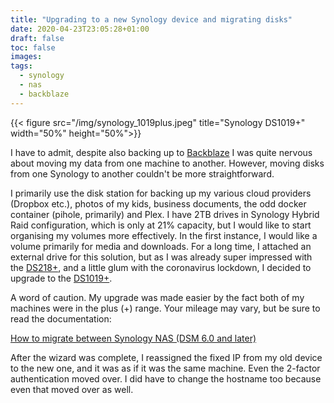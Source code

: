 ```yaml
---
title: "Upgrading to a new Synology device and migrating disks"
date: 2020-04-23T23:05:28+01:00
draft: false
toc: false
images:
tags:
  - synology
  - nas
  - backblaze
---
```


{{< figure src="/img/synology_1019plus.jpeg" title="Synology DS1019+" width="50%" height="50%">}}

I have to admit, despite also backing up to [Backblaze](https://www.backblaze.com/b2/cloud-storage.html#af9uze) I was quite nervous about moving my data from one machine to another. However, moving disks from one Synology to another couldn't be more straightforward. 

I primarily use the disk station for backing up my various cloud providers (Dropbox etc.), photos of my kids, business documents, the odd docker container (pihole, primarily) and Plex. I have 2TB drives in Synology Hybrid Raid configuration, which is only at 21% capacity, but I would like to start organising my volumes more effectively. In the first instance, I would like a volume primarily for media and downloads. For a long time, I attached an external drive for this solution, but as I was already super impressed with the [DS218+](https://amzn.to/2xT4Eed), and a little glum with the coronavirus lockdown, I decided to upgrade to the [DS1019+](https://amzn.to/2x2MWV8). 

A word of caution. My upgrade was made easier by the fact both of my machines were in the plus (+) range. Your mileage may vary, but be sure to read the documentation:

[How to migrate between Synology NAS (DSM 6.0 and later)](https://www.synology.com/en-us/knowledgebase/DSM/tutorial/General_Setup/How_to_migrate_between_Synology_NAS_DSM_6_0_and_later#t2)

After the wizard was complete, I reassigned the fixed IP from my old device to the new one, and it was as if it was the same machine. Even the 2-factor authentication moved over. I did have to change the hostname too because even that moved over as well.
